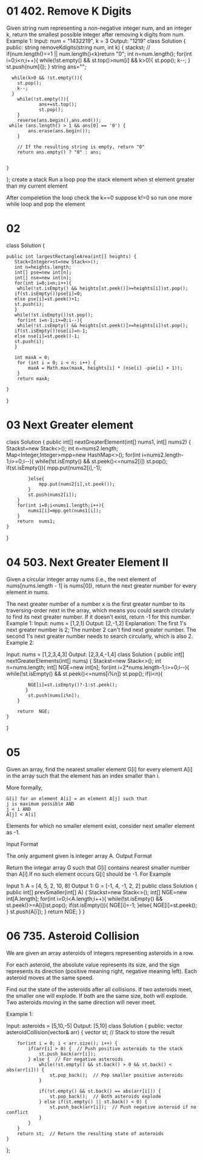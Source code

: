 # 01  402. Remove K Digits
Given string num representing a non-negative integer num, and an integer k, return the smallest possible integer after removing k digits from num.
Example 1:
Input: num = "1432219", k = 3
Output: "1219"
class Solution {
public:
    string removeKdigits(string num, int k) {
        stack<char>st;
      //  if(num.length()==1 || num.length()<k)return "0";
        int n=num.length();
        for(int i=0;i<n;i++){
            while(!st.empty() && st.top()>num[i] && k>0){
                st.pop();
                k--;
            }
            st.push(num[i]);
        }
        string ans="";
      
      while(k>0 && !st.empty()){
        st.pop();
        k--;
      }
        while(!st.empty()){
                ans+=st.top();
                st.pop();   
        }
        reverse(ans.begin(),ans.end());
     while (ans.length() > 1 && ans[0] == '0') {
            ans.erase(ans.begin());
        }
        
        // If the resulting string is empty, return "0"
        return ans.empty() ? "0" : ans;

  
    }
};
create a stack
Run a loop
pop the  stack element when st element greater than my current element 

After compeletion the loop check the k==0 suppose k!=0 so run one more while loop and pop the element


# 02 
class Solution {
 
    public int largestRectangleArea(int[] heights) {
       Stack<Integer>st=new Stack<>();
       int n=heights.length;
       int[] pse=new int[n];
       int[] nse=new int[n];
       for(int i=0;i<n;i++){
        while(!st.isEmpty() && heights[st.peek()]>=heights[i])st.pop();
       if(st.isEmpty())pse[i]=0;
       else pse[i]=st.peek()+1;
       st.push(i);
       }
       while(!st.isEmpty())st.pop();
        for(int i=n-1;i>=0;i--){
        while(!st.isEmpty() && heights[st.peek()]>=heights[i])st.pop();
       if(st.isEmpty())nse[i]=n-1;
       else nse[i]=st.peek()-1;
       st.push(i);
       }

       int maxA = 0;
        for (int i = 0; i < n; i++) {
            maxA = Math.max(maxA, heights[i] * (nse[i] -pse[i] + 1));
        }
        return maxA;

    }
}

# 03 Next Greater element
class Solution {
    public int[] nextGreaterElement(int[] nums1, int[] nums2) {
            Stack<Integer>st=new Stack<>();
            int n=nums2.length;
        Map<Integer,Integer>mpp=new HashMap<>();
        for(int i=nums2.length-1;i>=0;i--){
            while(!st.isEmpty() && st.peek()<=nums2[i]) st.pop();
            if(st.isEmpty()){
                mpp.put(nums2[i],-1);

            }else{
                mpp.put(nums2[i],st.peek());
            }
            st.push(nums2[i]);
        }
        for(int i=0;i<nums1.length;i++){
            nums1[i]=mpp.get(nums1[i]);
        }
        return  nums1;
    }
}

# 04 503. Next Greater Element II

Given a circular integer array nums (i.e., the next element of nums[nums.length - 1] is nums[0]), return the next greater number for every element in nums.

The next greater number of a number x is the first greater number to its traversing-order next in the array, which means you could search circularly to find its next greater number. If it doesn't exist, return -1 for this number.
Example 1:
Input: nums = [1,2,1]
Output: [2,-1,2]
Explanation: The first 1's next greater number is 2; 
The number 2 can't find next greater number. 
The second 1's next greater number needs to search circularly, which is also 2.
Example 2:

Input: nums = [1,2,3,4,3]
Output: [2,3,4,-1,4]
class Solution {
    public int[] nextGreaterElements(int[] nums) {
         Stack<Integer>st=new Stack<>();
            int n=nums.length;
    int[] NGE=new int[n];
        for(int i=2*nums.length-1;i>=0;i--){
            while(!st.isEmpty() && st.peek()<=nums[i%n]) st.pop();
           if(i<n){
          
            NGE[i]=st.isEmpty()?-1:st.peek();
           }
            st.push(nums[i%n]);
        }
        
        return  NGE;
    }
}


# 05 
Given an array, find the nearest smaller element G[i] for every element A[i] in the array such that the element has an index smaller than i.

More formally,

    G[i] for an element A[i] = an element A[j] such that 
    j is maximum possible AND 
    j < i AND
    A[j] < A[i]
Elements for which no smaller element exist, consider next smaller element as -1.

Input Format

The only argument given is integer array A.
Output Format

Return the integar array G such that G[i] contains nearest smaller number than A[i].If no such element occurs G[i] should be -1.
For Example

Input 1:
    A = [4, 5, 2, 10, 8]
Output 1:
    G = [-1, 4, -1, 2, 2]
public class Solution {
    public int[] prevSmaller(int[] A) {
        Stack<Integer>st=new Stack<>();
        int[] NGE=new int[A.length];
        for(int i=0;i<A.length;i++){
            while(!st.isEmpty() && st.peek()>=A[i])st.pop();
            if(st.isEmpty()){
                NGE[i]=-1;
            }else{
                NGE[i]=st.peek();
            }
            st.push(A[i]);
        }
        return  NGE;
    }
}


# 06 735. Asteroid Collision

We are given an array asteroids of integers representing asteroids in a row.

For each asteroid, the absolute value represents its size, and the sign represents its direction (positive meaning right, negative meaning left). Each asteroid moves at the same speed.

Find out the state of the asteroids after all collisions. If two asteroids meet, the smaller one will explode. If both are the same size, both will explode. Two asteroids moving in the same direction will never meet.

 

Example 1:

Input: asteroids = [5,10,-5]
Output: [5,10]
class Solution {
public:
    vector<int> asteroidCollision(vector<int>& arr) {
        vector<int> st;  // Stack to store the result
        
        for(int i = 0; i < arr.size(); i++) {
            if(arr[i] > 0) {  // Push positive asteroids to the stack
                st.push_back(arr[i]);
            } else {  // For negative asteroids
                while(!st.empty() && st.back() > 0 && st.back() < abs(arr[i])) {
                    st.pop_back();  // Pop smaller positive asteroids
                }
                
                if(!st.empty() && st.back() == abs(arr[i])) {
                    st.pop_back();  // Both asteroids explode
                } else if(st.empty() || st.back() < 0) {
                    st.push_back(arr[i]);  // Push negative asteroid if no conflict
                }
            }
        }
        return st;  // Return the resulting state of asteroids
    }
};
